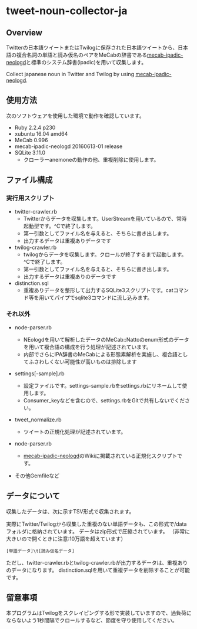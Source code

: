 # tweet-noun-collector-ja
## Overview
Twitterの日本語ツイートまたはTwilogに保存された日本語ツイートから、日本語の複合名詞の単語と読み仮名のペアをMeCabの辞書である[mecab-ipadic-neologd](https://github.com/neologd/mecab-ipadic-neologd)と標準のシステム辞書(ipadic)を用いて収集します。

Collect japanese noun in Twitter and Twilog by using [mecab-ipadic-neologd](https://github.com/neologd/mecab-ipadic-neologd).

## 使用方法
次のソフトウェアを使用した環境で動作を確認しています。
 - Ruby 2.2.4 p230
 - xubuntu 16.04 amd64
 - MeCab 0.996
 - mecab-ipadic-neologd 20160613-01 release
 - SQLite 3.11.0
    - クローラーanemoneの動作の他、重複削除に使用します。

## ファイル構成
### 実行用スクリプト
 - twitter-crawler.rb
    - Twitterからデータを収集します。UserStreamを用いているので、常時起動型です。^Cで終了します。
    - 第一引数としてファイル名を与えると、そちらに書き出します。
    - 出力するデータは重複ありデータです
 - twilog-crawler.rb
	- twilogからデータを収集します。クロールが終了するまで起動します。^Cで終了します。
    - 第一引数としてファイル名を与えると、そちらに書き出します。
    - 出力するデータは重複ありのデータです
 - distinction.sql
    - 重複ありデータを整形して出力するSQLite3スクリプトです。catコマンド等を用いてパイプでsqlite3コマンドに流し込みます。

### それ以外
 - node-parser.rb
    - NEologdを用いて解析したデータのMeCab::Nattoのenum形式のデータを用いて複合語の構成を行う処理が記述されています。
    - 内部でさらにIPA辞書のMeCabによる形態素解析を実施し、複合語としてふさわしくない可能性が高いものは排除します
 - settings[-sample].rb
    - 設定ファイルです。settings-sample.rbをsettings.rbにリネームして使用します。
    - Consumer_keyなどを含むので、settings.rbをGitで共有しないでください。
 - tweet_normalize.rb
    - ツイートの正規化処理が記述されています。
 - node-parser.rb
    - [mecab-ipadic-neologd](https://github.com/neologd/mecab-ipadic-neologd)のWikiに掲載されている正規化スクリプトです。

- その他Gemfileなど

## データについて
収集したデータは、次に示すTSV形式で収集されます。

実際にTwitter/Twilogから収集した重複のない単語データも、この形式で/dataフォルダに格納されています。
データはzip形式で圧縮されています。
（非常に大きいので開くときに注意:10万語を超えています）
```
[単語データ]\t[読み仮名データ]
```
ただし、twitter-crawler.rbとtwilog-crawler.rbが出力するデータは、重複ありのデータになります。
distinction.sqlを用いて重複データを削除することが可能です。

## 留意事項
本プログラムはTwilogをスクレイピングする形で実装していますので、過負荷にならないよう1秒間隔でクロールするなど、節度を守り使用してください。